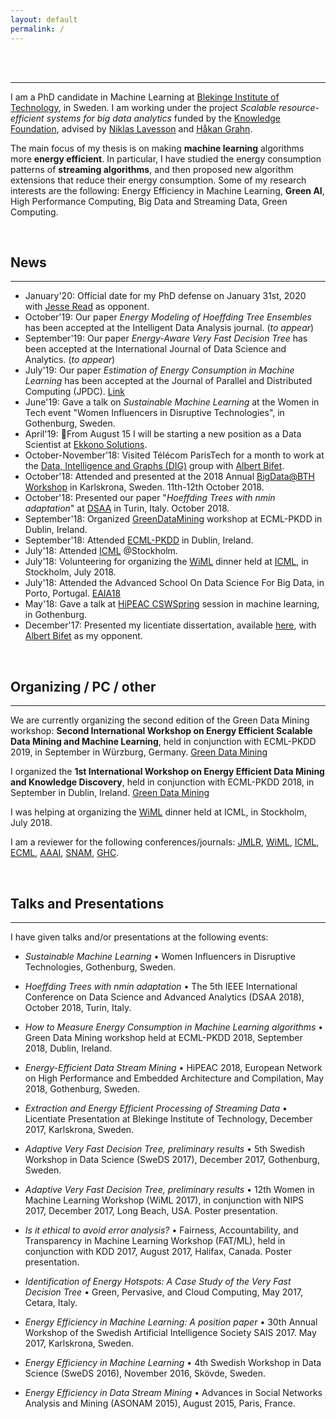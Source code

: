 ```yaml
---
layout: default
permalink: /
---
```

<!-- <h1>{{ site.title }}</h1> -->
<br><br>

---

I am a PhD candidate in Machine Learning at [Blekinge Institute of Technology](https://www.bth.se), in Sweden. I am working under the project *Scalable resource- efficient systems for big data analytics* funded by the [Knowledge Foundation](http://www.kks.se), advised by [Niklas Lavesson](https://www.bth.se/eng/staff/niklas-lavesson-nla/) and [Håkan Grahn](https://www.bth.se/eng/staff/hakan-grahn-hgr/).


The main focus of my thesis is on making **machine learning** algorithms more **energy efficient**.
In particular, I have studied the energy consumption patterns of **streaming algorithms**, and then proposed new algorithm extensions that reduce their energy consumption.
Some of my research interests are the following:
Energy Efficiency in Machine Learning, **Green AI**, High Performance Computing, Big Data and Streaming Data, Green Computing.

<br>

## News
---
* January'20: Official date for my PhD defense on January 31st, 2020 with [Jesse Read](https://jmread.github.io) as opponent. 
* October'19: Our paper *Energy Modeling of Hoeffding Tree Ensembles* has been accepted at the Intelligent Data Analysis journal. (*to appear*)
* September'19: Our paper *Energy-Aware Very Fast Decision Tree* has been accepted at the International Journal of Data Science and Analytics. (*to appear*)
* July'19: Our paper *Estimation of Energy Consumption in Machine Learning* has been accepted at the Journal of Parallel and Distributed Computing (JPDC). [Link](https://www.sciencedirect.com/science/article/pii/S0743731518308773)
* June'19: Gave a talk on *Sustainable Machine Learning* at the Women in Tech event "Women Influencers in Disruptive Technologies", in Gothenburg, Sweden.
* April'19: :tada:From August 15 I will be starting a new position as a Data Scientist at [Ekkono Solutions](https://ekkono.ai).  
* October-November'18: Visited Télécom ParisTech for a month to work at the [Data, Intelligence and Graphs (DIG)](https://dig.telecom-paristech.fr/blog/index.php/research/) group with [Albert Bifet](http://albertbifet.com).
* October'18: Attended and presented at the 2018 Annual [BigData@BTH Workshop](https://a.bth.se/bigdata/ws2018/) in Karlskrona, Sweden. 11th-12th October 2018.
* October'18: Presented our paper "*Hoeffding Trees with nmin adaptation*" at [DSAA](https://dsaa2018.isi.it/home) in Turin, Italy. October 2018.
* September'18: Organized [GreenDataMining](https://greendatamining.github.io) workshop at ECML-PKDD in Dublin, Ireland.
* September'18: Attended [ECML-PKDD](http://www.ecmlpkdd2018.org) in Dublin, Ireland.
* July'18: Attended [ICML](https://icml.cc) @Stockholm.
* July'18: Volunteering for organizing the [WiML](https://wimlworkshop.org) dinner held at [ICML](https://icml.cc), in Stockholm, July 2018.
* July'18: Attended the Advanced School On Data Science For Big Data, in Porto, Portugal. [EAIA18](http://eaia2018.dcc.fc.up.pt)
* May'18: Gave a talk at [HiPEAC CSWSpring](https://www.hipeac.net/csw/2018/gothenburg/) session in machine learning, in Gothenburg.
* December'17: Presented my licentiate dissertation, available [here](http://bth.diva-portal.org/smash/get/diva2:1159312/FULLTEXT02.pdf), with [Albert Bifet](http://albertbifet.com) as my opponent.

<br>

## Organizing / PC / other
---
We are currently organizing the second edition of the Green Data Mining workshop: **Second International Workshop on Energy Efficient Scalable Data Mining and Machine Learning**, held in conjunction with ECML-PKDD 2019, in September in Würzburg, Germany. [Green Data Mining](https://greendatamining.github.io)

I organized the **1st International Workshop on Energy Efficient Data Mining and Knowledge Discovery**, held in conjunction with ECML-PKDD 2018, in September in Dublin, Ireland. [Green Data Mining](https://greendatamining.github.io)

I was helping at organizing the [WiML](https://wimlworkshop.org) dinner held at ICML, in Stockholm, July 2018.

I am a reviewer for the following conferences/journals: [JMLR](http://jmlr.csail.mit.edu), [WiML](https://wimlworkshop.org), [ICML](https://icml.cc), [ECML](http://www.ecmlpkdd2018.org), [AAAI](https://aaai.org), [SNAM](https://link.springer.com/journal/13278), [GHC](https://ghc.anitab.org).

<br>

## Talks and Presentations
---

I have given talks and/or presentations at the following events:

* *Sustainable Machine Learning* • Women Influencers in Disruptive Technologies, Gothenburg, Sweden. 
* *Hoeffding Trees with nmin adaptation* • The 5th IEEE International Conference on Data Science and Advanced Analytics (DSAA 2018), October 2018, Turin, Italy.

* *How to Measure Energy Consumption in Machine Learning algorithms* • Green Data Mining workshop held at ECML-PKDD 2018, September 2018, Dublin, Ireland.

* *Energy-Efficient Data Stream Mining* • HiPEAC 2018, European Network on High Performance and Embedded Architecture and Compilation, May 2018, Gothenburg, Sweden.

* *Extraction and Energy Efficient Processing of Streaming Data* • Licentiate Presentation at Blekinge Institute of Technology, December 2017, Karlskrona, Sweden.

* *Adaptive Very Fast Decision Tree, preliminary results* • 5th Swedish Workshop in Data Science (SweDS 2017), December 2017, Gothenburg, Sweden.

* *Adaptive Very Fast Decision Tree, preliminary results* • 12th Women in Machine Learning Workshop (WiML 2017), in conjunction with NIPS 2017, December 2017, Long Beach, USA. Poster presentation.

* *Is it ethical to avoid error analysis?* • Fairness, Accountability, and Transparency in Machine Learning Workshop (FAT/ML), held in conjunction with KDD 2017, August 2017, Halifax, Canada. Poster presentation.

* *Identification of Energy Hotspots: A Case Study of the Very Fast Decision Tree* • Green, Pervasive, and Cloud Computing, May 2017, Cetara, Italy.

* *Energy Efficiency in Machine Learning: A position paper* • 30th Annual Workshop of the Swedish Artificial Intelligence Society SAIS 2017. May 2017, Karlskrona, Sweden.

* *Energy Efficiency in Machine Learning* • 4th Swedish Workshop in Data Science (SweDS 2016), November 2016, Skövde, Sweden.

* *Energy Efficiency in Data Stream Mining* • Advances in Social Networks Analysis and Mining (ASONAM 2015), August 2015, Paris, France.
